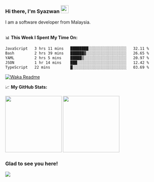 ### Hi there, I'm Syazwan <img src="https://media.giphy.com/media/hvRJCLFzcasrR4ia7z/giphy.gif" width="25px">
I am a software developer from Malaysia.
<br/><br/>

📊 **This Week I Spent My Time On:**
<!--START_SECTION:waka-->

```txt
JavaScript   3 hrs 11 mins   ████████░░░░░░░░░░░░░░░░░   32.11 %
Bash         2 hrs 39 mins   ██████▓░░░░░░░░░░░░░░░░░░   26.65 %
YAML         2 hrs 5 mins    █████▒░░░░░░░░░░░░░░░░░░░   20.97 %
JSON         1 hr 14 mins    ███░░░░░░░░░░░░░░░░░░░░░░   12.42 %
TypeScript   22 mins         █░░░░░░░░░░░░░░░░░░░░░░░░   03.69 %
```

<!--END_SECTION:waka-->
[![Waka Readme](https://github.com/syazwanz/syazwanz/actions/workflows/wakatime.yml/badge.svg)](https://github.com/syazwanz/syazwanz/actions/workflows/wakatime.yml)

📈 **My GitHub Stats:**

<p>
  <img height="180em" src="https://github-readme-stats.vercel.app/api?username=syazwanz&show_icons=true&hide_border=false&&count_private=true&include_all_commits=true" />
  <img height="180em" src="https://github-readme-stats.vercel.app/api/top-langs/?username=syazwanz&exclude_repo=KNN-Image-Classification&show_icons=true&hide_border=false&layout=compact&langs_count=8"/>
</p>

### Glad to see you here!
![](https://visitor-badge.glitch.me/badge?page_id=syazwanz.syazwanz)

